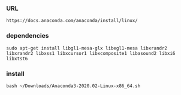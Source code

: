 ### URL
    https://docs.anaconda.com/anaconda/install/linux/

### dependencies
    sudo apt-get install libgl1-mesa-glx libegl1-mesa libxrandr2 libxrandr2 libxss1 libxcursor1 libxcomposite1 libasound2 libxi6 libxtst6
    
### install
    bash ~/Downloads/Anaconda3-2020.02-Linux-x86_64.sh
